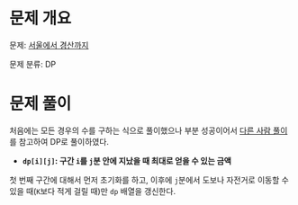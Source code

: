 # 문제 개요

문제: [서울에서 경산까지](https://www.acmicpc.net/problem/14863)

문제 분류: DP

# 문제 풀이

처음에는 모든 경우의 수를 구하는 식으로 풀이했으나 부분 성공이어서 [다른 사람 풀이](https://travelbeeee.tistory.com/258)를 참고하여 DP로 풀이하였다.

- **`dp[i][j]`: 구간 `i`를 `j`분 안에 지났을 때 최대로 얻을 수 있는 금액**

첫 번째 구간에 대해서 먼저 초기화를 하고, 이후에 `j`분에서 도보나 자전거로 이동할 수 있을 때(`K`보다 적게 걸릴 때)만 `dp` 배열을 갱신한다.
